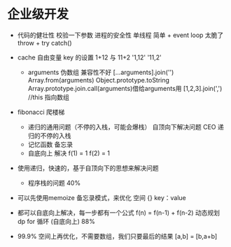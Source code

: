 # 企业级开发

- 代码的健壮性
    校验一下参数
    进程的安全性
    单线程 简单 + event loop 太脆了
    throw + try catch()

- cache 自由变量 key 的设置
    1+12 与 11+2    '1,12'  '11,2'
    - arguments 伪数组 兼容性不好
    [...arguments].join('')
    Array.from(arguments)
    Object.prototype.toString
    Array.prototype.join.call(arguments)借给arguments用
    [1,2,3].join(',') //this 指向数组

- fibonacci 爬楼梯
    - 递归的通用问题（不停的入栈，可能会爆栈）
        自顶向下解决问题 CEO 递归的不停的入栈
    - 记忆函数 备忘录 
    - 自底向上 解决
        f(1) = 1  f(2) = 1  


- 使用递归，快速的，基于自顶向下的思想来解决问题
    - 程序栈的问题 40%

- 可以先使用memoize 备忘录模式，来优化
    空间 {} key：value
- 都可以自底向上解决，每一步都有一个公式 f(n) = f(n-1) + f(n-2)
 动态规划 dp
    for 循环 (自底向上) 88%
- 99.9% 
    空间上再优化，不需要数组，我们只要最后的结果
    [a,b] = [b,a+b]
